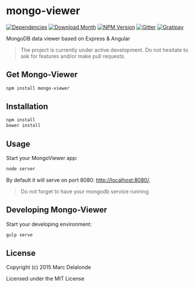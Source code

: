 # mongo-viewer

[![Dependencies](http://img.shields.io/david/marcdelalonde/mongo-viewer.svg?style=flat)](https://david-dm.org/marcdelalonde/mongo-viewer)
[![Download Month](http://img.shields.io/npm/dm/mongo-viewer.svg?style=flat)](https://www.npmjs.org/package/mongo-viewer)
[![NPM Version](http://img.shields.io/npm/v/mongo-viewer.svg?style=flat)](https://www.npmjs.org/package/mongo-viewer)
[![Gitter](http://img.shields.io/badge/Gitter-room-brightgreen.svg?style=flat)](https://gitter.im/marcdelalonde/mongo-viewer)
[![Gratipay](http://img.shields.io/gratipay/marcdelalonde.svg?style=flat)](https://gratipay.com/marcdelalonde/)

MongoDB data viewer based on Express & Angular

> The project is currently under active development. Do not hesitate to ask for features and/or make pull requests.

## Get Mongo-Viewer

```bash
npm install mongo-viewer
```

## Installation

```bash
npm install
bower install
```

## Usage

Start your MongoViewer app:

```bash
node server
```

By default it will serve on port 8080: [http://localhost:8080/](http://localhost:8080/).

> Do not forget to have your mongodb service running

## Developing Mongo-Viewer

Start your developing environment:

```bash
gulp serve
```

## License

Copyright (c) 2015 Marc Delalonde

Licensed under the MIT License